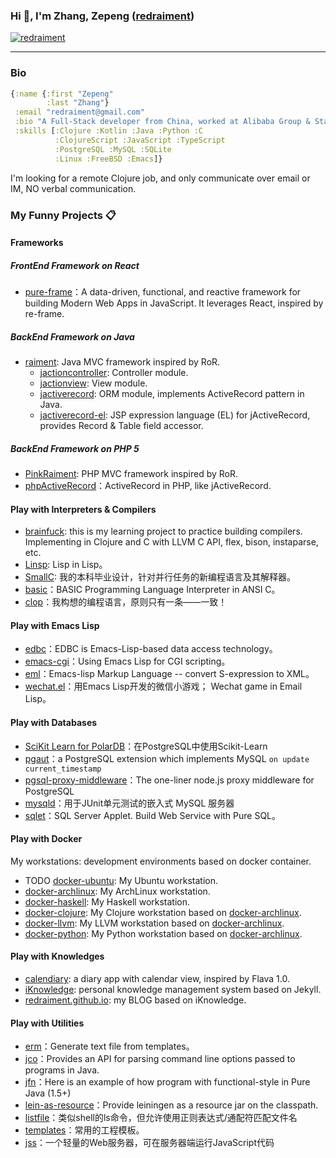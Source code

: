 ### Hi 👋, I'm Zhang, Zepeng ([redraiment](mailto:redraiment@gmail.com))

[![redraiment](https://img.shields.io/twitter/follow/redraiment?logo=twitter&style=for-the-badge)](https://twitter.com/redraiment)

----

### Bio

```clojure
{:name {:first "Zepeng"
        :last "Zhang"}
 :email "redraiment@gmail.com"
 :bio "A Full-Stack developer from China, worked at Alibaba Group & State Streep Crop."
 :skills [:Clojure :Kotlin :Java :Python :C
          :ClojureScript :JavaScript :TypeScript
          :PostgreSQL :MySQL :SQLite
          :Linux :FreeBSD :Emacs]}
```

I'm looking for a remote Clojure job, and only communicate over email or IM, NO verbal communication.

### My Funny Projects 📋

#### Frameworks

##### FrontEnd Framework on React

* [pure-frame](https://github.com/redraiment/pure-frame)：A data-driven, functional, and reactive framework for building Modern Web Apps in JavaScript. It leverages React, inspired by re-frame.

##### BackEnd Framework on Java

* [raiment](https://github.com/redraiment/raiment): Java MVC framework inspired by RoR.
  * [jactioncontroller](https://github.com/redraiment/jactioncontroller): Controller module.
  * [jactionview](https://github.com/redraiment/jactionview): View module.
  * [jactiverecord](https://github.com/redraiment/jactiverecord): ORM module, implements ActiveRecord pattern in Java.
  * [jactiverecord-el](https://github.com/redraiment/jactiverecord-el): JSP expression language (EL) for jActiveRecord, provides Record & Table field accessor.

##### BackEnd Framework on PHP 5

* [PinkRaiment](https://github.com/redraiment/PinkRaiment): PHP MVC framework inspired by RoR.
* [phpActiveRecord](https://github.com/redraiment/phpActiveRecord)：ActiveRecord in PHP, like jActiveRecord.

#### Play with Interpreters & Compilers

* [brainfuck](https://github.com/redraiment/brainfuck): this is my learning project to practice building compilers. Implementing in Clojure and C with LLVM C API, flex, bison, instaparse, etc.
* [Linsp](https://github.com/redraiment/Linsp): Lisp in Lisp。
* [SmallC](https://github.com/redraiment/SmallC): 我的本科毕业设计，针对并行任务的新编程语言及其解释器。
* [basic](https://github.com/redraiment/basic)：BASIC Programming Language Interpreter in ANSI C。
* [clop](https://github.com/redraiment/clop)：我构想的编程语言，原则只有一条——一致！

#### Play with Emacs Lisp

* [edbc](https://github.com/redraiment/edbc)：EDBC is Emacs-Lisp-based data access technology。
* [emacs-cgi](https://github.com/redraiment/emacs-cgi)：Using Emacs Lisp for CGI scripting。
* [eml](https://github.com/redraiment/eml)：Emacs-lisp Markup Language -- convert S-expression to XML。
* [wechat.el](https://github.com/redraiment/wechat.el)：用Emacs Lisp开发的微信小游戏； Wechat game in Email Lisp。

#### Play with Databases

* [SciKit Learn for PolarDB](https://github.com/redraiment/SciKit-Learn-for-PolarDB)：在PostgreSQL中使用Scikit-Learn
* [pgaut](https://github.com/redraiment/pgaut)：a PostgreSQL extension which implements MySQL `on update current_timestamp`
* [pgsql-proxy-middleware](https://github.com/redraiment/pgsql-proxy-middleware)：The one-liner node.js proxy middleware for PostgreSQL
* [mysqld](https://github.com/redraiment/mysqld)：用于JUnit单元测试的嵌入式 MySQL 服务器
* [sqlet](https://github.com/redraiment/sqlet)：SQL Server Applet. Build Web Service with Pure SQL。

#### Play with Docker

My workstations: development environments based on docker container.

* TODO [docker-ubuntu](https://github.com/redraiment/docker-ubuntu): My Ubuntu workstation.
* [docker-archlinux](https://github.com/redraiment/docker-archlinux): My ArchLinux workstation.
* [docker-haskell](https://github.com/redraiment/docker-llvm): My Haskell workstation.
* [docker-clojure](https://github.com/redraiment/docker-llvm): My Clojure workstation based on [docker-archlinux](https://github.com/redraiment/docker-archlinux).
* [docker-llvm](https://github.com/redraiment/docker-llvm): My LLVM workstation based on [docker-archlinux](https://github.com/redraiment/docker-archlinux).
* [docker-python](https://github.com/redraiment/docker-llvm): My Python workstation based on [docker-archlinux](https://github.com/redraiment/docker-archlinux).

#### Play with Knowledges

* [calendiary](https://github.com/redraiment/calendiary): a diary app with calendar view, inspired by Flava 1.0.
* [iKnowledge](https://github.com/redraiment/iKnowledge): personal knowledge management system based on Jekyll.
* [redraiment.github.io](https://github.com/redraiment/redraiment.github.io): my BLOG based on iKnowledge.

#### Play with Utilities

* [erm](https://github.com/redraiment/erm)：Generate text file from templates。
* [jco](https://github.com/redraiment/jco)：Provides an API for parsing command line options passed to programs in Java.
* [jfn](https://github.com/redraiment/jfn)：Here is an example of how program with functional-style in Pure Java (1.5+)
* [lein-as-resource](https://github.com/redraiment/lein-as-resource)：Provide leiningen as a resource jar on the classpath.
* [listfile](https://github.com/redraiment/listfile)：类似shell的ls命令，但允许使用正则表达式/通配符匹配文件名
* [templates](https://github.com/redraiment/templates)：常用的工程模板。
* [jss](https://github.com/redraiment/jss)：一个轻量的Web服务器，可在服务器端运行JavaScript代码
